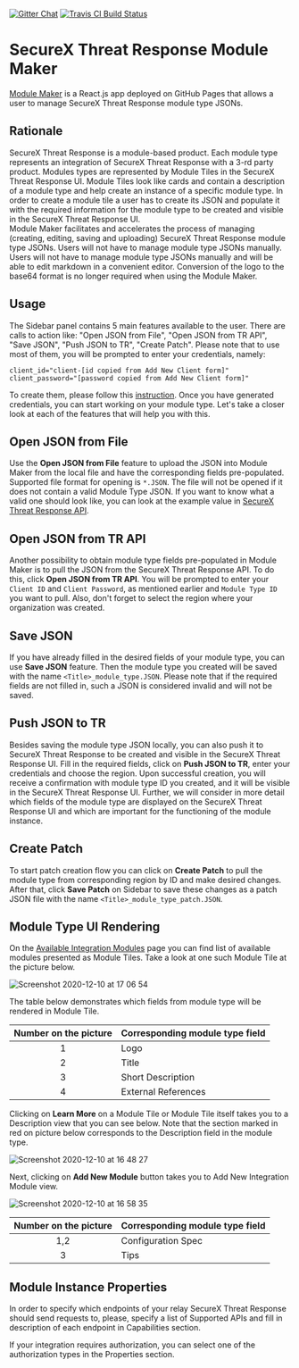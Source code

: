 [![Gitter Chat](https://img.shields.io/badge/gitter-join%20chat-brightgreen.svg)](https://gitter.im/CiscoSecurity/Threat-Response "Gitter Chat")
[![Travis CI Build Status](https://travis-ci.com/CiscoSecurity/tr-05-module-maker.svg?branch=develop)](https://travis-ci.com/CiscoSecurity/tr-05-module-maker)

# SecureX Threat Response Module Maker

[Module Maker](https://ciscosecurity.github.io/tr-05-module-maker/) is a React.js app deployed on GitHub 
Pages that allows a user to manage SecureX Threat Response module type JSONs.

## Rationale

SecureX Threat Response is a module-based product. Each module type represents an integration of SecureX Threat Response with a 3-rd party product.
Modules types are represented by Module Tiles in the SecureX Threat Response UI. Module Tiles look like cards and contain
a description of a module type and help create an instance of a specific module type.
In order to create a module tile a user has to create its JSON and populate it with
the required information for the module type to be created and visible in the SecureX Threat Response UI.  
Module Maker facilitates and accelerates the process of managing (creating, editing, saving and uploading)
SecureX Threat Response module type JSONs. Users will not have to manage module type JSONs manually.
Users will not have to manage module type JSONs manually and will be able to edit markdown in a convenient editor.
Conversion of the logo to the base64 format is no longer required when using the Module Maker.


## Usage

The Sidebar panel contains 5 main features available to the user.
There are calls to action like: "Open JSON from File", "Open JSON from TR API", "Save JSON", "Push JSON to TR", "Create Patch".
Please note that to use most of them, you will be prompted to enter your credentials, namely:
```
client_id="client-[id copied from Add New Client form]"
client_password="[password copied from Add New Client form]"
```
To create them, please follow this [instruction](https://securex.us.security.cisco.com/help/integration#api-clients).
Once you have generated credentials, you can start working on your module type. Let's take a closer look at each of the features that will help you with this.

## Open JSON from File

Use the **Open JSON from File** feature to upload the JSON into Module Maker
from the local file and have the corresponding fields pre-populated.  
Supported file format for opening is `*.JSON`. 
The file will not be opened if it does not contain a valid Module Type JSON.
If you want to know what a valid one should look like, you can look at the example
value in [SecureX Threat Response API](https://visibility.amp.cisco.com/iroh/iroh-int/index.html#/ModuleType/post_iroh_iroh_int_module_type).

## Open JSON from TR API

Another  possibility to obtain module type fields pre-populated in Module Maker is to pull
the JSON from the SecureX Threat Response API. To do this, click **Open JSON from TR API**. 
You will be prompted to enter your `Client ID` and `Client Password`,
as mentioned earlier and `Module Type ID` you want to pull.
Also, don't forget to select the region where your organization was created.

## Save JSON

If you have already filled in the desired fields of your module type, you can use **Save JSON** feature.
Then the module type you created will be saved with the name `<Title>_module_type.JSON`.
Please note that if the required fields are not filled in, such a JSON is considered invalid and will not be saved.

## Push JSON to TR
Besides saving the module type JSON locally, you can also push it to SecureX Threat Response
to be created and visible in the SecureX Threat Response UI.
Fill in the required fields, click on **Push JSON to TR**, enter your credentials and choose the region.
Upon successful creation, you will receive a confirmation with module type ID you created,
and it will be visible in the SecureX Threat Response UI.
Further, we will consider in more detail which fields of the module type
are displayed on the SecureX Threat Response UI and which are important for the functioning of the module instance.

## Create Patch

To start patch creation flow you can click on **Create Patch** to pull the module type from corresponding region
by ID and make desired changes. After that, click **Save Patch** on Sidebar
to save these changes as a patch JSON file with the name `<Title>_module_type_patch.JSON`.

## Module Type UI Rendering

On the [Available Integration Modules](https://securex.us.security.cisco.com/integrations/available) page you 
can find list of available modules presented as Module Tiles. 
Take a look at one such Module Tile at the picture below. 

![Screenshot 2020-12-10 at 17 06 54](https://user-images.githubusercontent.com/75419441/101790214-e2759300-3b0a-11eb-8415-973ff504ffad.png)

The table below demonstrates which fields from module type will be rendered in Module Tile.

| Number on the picture | Corresponding module type field|
| :-------------: |:----------------------|
| 1 | Logo | 
| 2 | Title | 
| 3 | Short Description | 
| 4 | External References |

Clicking on **Learn More** on a Module Tile or Module Tile itself takes you to a Description view that you can see below.
Note that the section marked in red on picture below corresponds to the Description field in the module type.

![Screenshot 2020-12-10 at 16 48 27](https://user-images.githubusercontent.com/75419441/101787615-f2d83e80-3b07-11eb-95d6-8b1364674c7d.png)

Next, clicking on **Add New Module** button takes you to Add New Integration Module view. 

![Screenshot 2020-12-10 at 16 58 35](https://user-images.githubusercontent.com/75419441/101789043-78a8b980-3b09-11eb-8323-33ed0505f77e.png)

| Number on the picture | Corresponding module type field|
| :-------------: |:----------------------|
| 1,2 | Configuration Spec| 
| 3 | Tips | 

## Module Instance Properties

In order to specify which endpoints of your relay SecureX Threat Response should send requests to,
please, specify a list of Supported APIs and fill in description
of each endpoint in Capabilities section. 

If your integration requires authorization,
you can select one of the authorization types in the Properties section.





